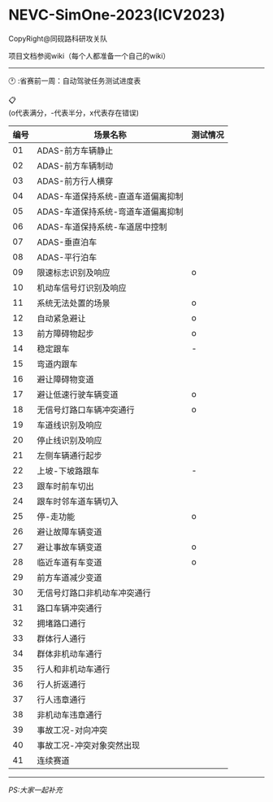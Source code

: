 # NEVC-SimOne-2023(ICV2023)

CopyRight@同砚路科研攻关队


项目文档参阅wiki（每个人都准备一个自己的wiki）


****
:clock1:     :省赛前一周：自动驾驶任务测试进度表


:clipboard:     
(o代表满分，-代表半分，x代表存在错误)

| 编号 | 场景名称                        |  测试情况    |
|------|--------------------------------|------|
| 01   | ADAS-前方车辆静止              |      |
| 02   | ADAS-前方车辆制动              |      |
| 03   | ADAS-前方行人横穿              |      |
| 04   | ADAS-车道保持系统-直道车道偏离抑制 |      |
| 05   | ADAS-车道保持系统-弯道车道偏离抑制 |      |
| 06   | ADAS-车道保持系统-车道居中控制   |      |
| 07   | ADAS-垂直泊车                 |      |
| 08   | ADAS-平行泊车                 |      |
| 09   | 限速标志识别及响应            |  o    |
| 10   | 机动车信号灯识别及响应        |      |
| 11   | 系统无法处置的场景             |   o   |
| 12   | 自动紧急避让                   |    o  |
| 13   | 前方障碍物起步                 |   o   |
| 14   | 稳定跟车                       |  -     |
| 15   | 弯道内跟车                     |      |
| 16   | 避让障碍物变道               |      |
| 17   | 避让低速行驶车辆变道         |   o   |
| 18   | 无信号灯路口车辆冲突通行     |   o   |
| 19   | 车道线识别及响应             |      |
| 20   | 停止线识别及响应             |      |
| 21   | 左侧车辆通行起步              |      |
| 22   | 上坡-下坡路跟车               |   -   |
| 23   | 跟车时前车切出                 |      |
| 24   | 跟车时邻车道车辆切入           |      |
| 25   | 停-走功能                      |  o   |
| 26   | 避让故障车辆变道             |      |
| 27   | 避让事故车辆变道             |   o   |
| 28   | 临近车道有车变道             |   o   |
| 29   | 前方车道减少变道             |      |
| 30   | 无信号灯路口非机动车冲突通行 |      |
| 31   | 路口车辆冲突通行              |      |
| 32   | 拥堵路口通行                  |      |
| 33   | 群体行人通行                  |      |
| 34   | 群体非机动车通行              |      |
| 35   | 行人和非机动车通行             |      |
| 36   | 行人折返通行                   |      |
| 37   | 行人违章通行                   |      |
| 38   | 非机动车违章通行               |      |
| 39   | 事故工况-对向冲突              |      |
| 40   | 事故工况-冲突对象突然出现     |      |
| 41   | 连续赛道                      |      |


****

*PS:大家一起补充*